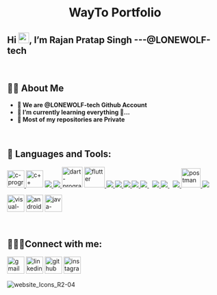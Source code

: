 
<h1 align="center">WayTo Portfolio</h1>

<h2 align="left">Hi <img src="https://raw.githubusercontent.com/MartinHeinz/MartinHeinz/master/wave.gif" width="25px">, I’m Rajan Pratap Singh ---@LONEWOLF-tech</h2>
<br/>

## 🙋‍♂️ About Me
- **👋 We are @LONEWOLF-tech Github Account**
- **🌱 I’m currently learning everything 🤣...**
- **🚫 Most of my repositories are Private**
<br/>

## 🚀 Languages and Tools:

<p align="left"> 
    <a href="https://www.learn-c.org/" target="_blank"> <img src="https://img.icons8.com/color/48/000000/c-programming.png" alt="c-programming" width="40" height="40"/> </a>
   <a href="https://www.learn-cpp.org/" target="_blank"> <img src="https://img.icons8.com/color/48/000000/c-plus-plus-logo.png"alt="c++ programming" width="40" height="40"/></a>
    <a href="https://www.java.com" target="_blank"> <img src="https://img.icons8.com/color/48/000000/java-coffee-cup-logo.png"/> </a>
    <a href="https://spring.io/projects/spring-boot" target="_blank"> <img src="https://img.icons8.com/color/48/000000/spring-logo.png"/> </a> 
    <a href="https://dart.dev/" target="_blank"> <img src="https://img.icons8.com/color/48/000000/dart.png" alt="dart-programming" width="48" height="48"/></a>
    <a href="https://flutter.dev/" target="_blank"> <img src="https://img.icons8.com/color/48/000000/flutter.png" alt="flutter" width="48" height="48"/> </a>
    <a href="https://developer.mozilla.org/en-US/docs/Web/HTML" target="_blank"> <img src="https://img.icons8.com/color/48/000000/html-5.png"/> </a> 
    <a href="https://developer.mozilla.org/en-US/docs/Web/CSS" target="_blank"> <img src="https://img.icons8.com/color/48/000000/css3.png"/> </a> 
    <a href="https://developer.mozilla.org/en-US/docs/Web/JavaScript" target="_blank"> <img src="https://img.icons8.com/color/48/000000/javascript.png"/> </a> 
    <a href="https://reactjs.org/" target="_blank"> <img src="https://img.icons8.com/color/48/000000/react-native.png"/> </a>
    <a style="padding-right:8px;" href="https://nodejs.org" target="_blank"> <img src="https://img.icons8.com/color/48/000000/nodejs.png"/> </a> 
    <a href="https://www.python.org" target="_blank"> <img src="https://img.icons8.com/color/48/000000/python.png"/> </a>   
    <a style="padding-right:8px;" href="https://www.mysql.com/" target="_blank"> <img src="https://img.icons8.com/fluent/50/000000/mysql-logo.png"/> </a>
    <a href="https://firebase.google.com/" target="_blank"> <img src="https://img.icons8.com/color/48/000000/firebase.png"/> </a> 
    <a href="https://postman.com" target="_blank"> <img src="https://www.vectorlogo.zone/logos/getpostman/getpostman-icon.svg" alt="postman" width="45" height="45"/> </a>   
    <a href="https://git-scm.com/" target="_blank"> <img src="https://img.icons8.com/color/48/000000/git.png"/> </a> 
</p>
<p>
<a href="https://expressjs.com" target="_blank"> <img src="https://img.icons8.com/external-tal-revivo-shadow-tal-revivo/48/000000/external-visual-studio-code-is-a-source-code-editor-developed-by-microsoft-logo-shadow-tal-revivo.png" alt="visual-studio-code" width="40" height="40"/></a>
<a href="https://expressjs.com" target="_blank"> <img src="https://img.icons8.com/fluency/48/000000/android-studio--v3.png" alt="android-studio" width="40" height="40"/></a>
<a href="https://expressjs.com" target="_blank"> <img src="https://img.icons8.com/officel/40/000000/java-eclipse.png" alt="java-eclipse" width="40" height="40"/></a>
</p>
<br/>

## 👨‍💻🤝Connect with me:
<p align="left">

<a href = "rajanpratap911@gmail.com"><img src="https://img.icons8.com/color/50/000000/gmail--v1.png" alt="gmail" width="40" height="40"/></a>
<a href = "https://www.linkedin.com/in/rajan-pratap-singh-0035b01a4/"><img src="https://img.icons8.com/fluent/48/000000/linkedin.png" alt="linkedin" width="40" height="40"/></a>
<a href = "https://github.com/LONEWOLF-tech"><img src="https://img.icons8.com/external-tal-revivo-color-tal-revivo/48/000000/external-github-community-for-software-building-and-testing-online-logo-color-tal-revivo.png" alt="github" width="40" height="40"/></a>
<a href = "https://www.instagram.com/_rajanpratap/"><img src="https://img.icons8.com/fluent/48/000000/instagram-new.png" alt="instagram" width="40" height="40"/></a>

</p>

![website_Icons_R2-04](https://user-images.githubusercontent.com/53988654/129815345-e22f2f98-560a-4113-84c4-ff4cdddd8a63.png)

<!---
LONEWOLF-tech/LONEWOLF-tech is a ✨ special ✨ repository because its `README.md` (this file) appears on your GitHub profile.
You can click the Preview link to take a look at your changes.
--->
